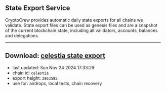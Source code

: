 ## State Export Service
CryptoCrew provides automatic daily state exports for all chains we validate. State export files can be used as genesis files and are a snapshot of the current blockchain state, including all validators, accounts, balances and delegations.

---
**Download: [celestia state export](https://dl-eu2.ccvalidators.com/SERVICE/celestia/celestia_export_2863585.json)**
---

- last updated: Sun Nov 24 2024 17:33:29
- chain id: `celestia`
- export height: `2863585`
- use for: airdrops, local tests, chain recovery
